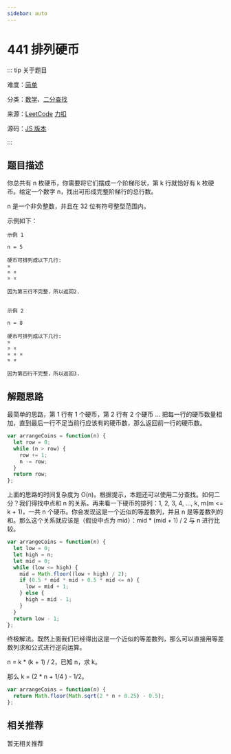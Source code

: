 ```yaml
---
sidebar: auto
---
```


# 441 排列硬币

::: tip 关于题目

难度：[简单](/solution/easy/)

分类：[数学](/art/math.html)、[二分查找](/art/binary-search.html)

来源：[LeetCode](https://leetcode.com/problems/arranging-coins/)  [力扣](https://leetcode-cn.com/problems/arranging-coins/)

源码：[JS 版本](https://github.com/swpuLeo/cattle/blob/master/src/easy/ArrangingCoins.js)

:::



## 题目描述

你总共有 n 枚硬币，你需要将它们摆成一个阶梯形状，第 k 行就恰好有 k 枚硬币。给定一个数字 n，找出可形成完整阶梯行的总行数。

n 是一个非负整数，并且在 32 位有符号整型范围内。

示例如下：

```
示例 1

n = 5

硬币可排列成以下几行:
¤
¤ ¤
¤ ¤

因为第三行不完整，所以返回2.


示例 2

n = 8

硬币可排列成以下几行:
¤
¤ ¤
¤ ¤ ¤
¤ ¤

因为第四行不完整，所以返回3.
```



## 解题思路

最简单的思路，第 1 行有 1 个硬币，第 2 行有 2 个硬币 ... 把每一行的硬币数量相加，直到最后一行不足当前行应该有的硬币数，那么返回前一行的硬币数。

```js
var arrangeCoins = function(n) {
  let row = 0;
  while (n > row) {
    row += 1;
    n -= row;
  }
  return row;
};
```



上面的思路的时间复杂度为 O(n)。根据提示，本题还可以使用二分查找。如何二分？我们得找中点和 n 的关系。再来看一下硬币的排列：1, 2, 3, 4, ..., k, m(m <= k + 1)，一共 n 个硬币。你会发现这是一个近似的等差数列，并且 n 是等差数列的和。那么这个关系就应该是（假设中点为 mid）：mid * (mid + 1) / 2 与 n 进行比较。

```js
var arrangeCoins = function(n) {
  let low = 0;
  let high = n;
  let mid = 0;
  while (low <= high) {
    mid = Math.floor((low + high) / 2);
    if (0.5 * mid * mid + 0.5 * mid <= n) {
      low = mid + 1;
    } else {
      high = mid - 1;
    }
  }
  return low - 1;
};
```

终极解法。既然上面我们已经得出这是一个近似的等差数列，那么可以直接用等差数列求和公式进行逆向运算。

n = k * (k + 1) / 2，已知 n，求 k。

那么 k = (2 * n + 1/4 ) - 1/2。

```js
var arrangeCoins = function(n) {
  return Math.floor(Math.sqrt(2 * n + 0.25) - 0.5);
};
```



## 相关推荐

暂无相关推荐
